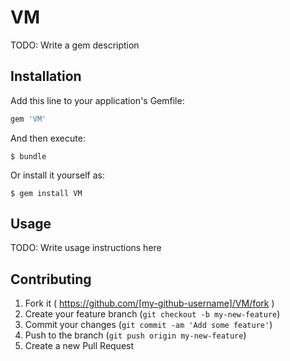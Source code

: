 # VM

TODO: Write a gem description

## Installation

Add this line to your application's Gemfile:

```ruby
gem 'VM'
```

And then execute:

    $ bundle

Or install it yourself as:

    $ gem install VM

## Usage

TODO: Write usage instructions here

## Contributing

1. Fork it ( https://github.com/[my-github-username]/VM/fork )
2. Create your feature branch (`git checkout -b my-new-feature`)
3. Commit your changes (`git commit -am 'Add some feature'`)
4. Push to the branch (`git push origin my-new-feature`)
5. Create a new Pull Request
